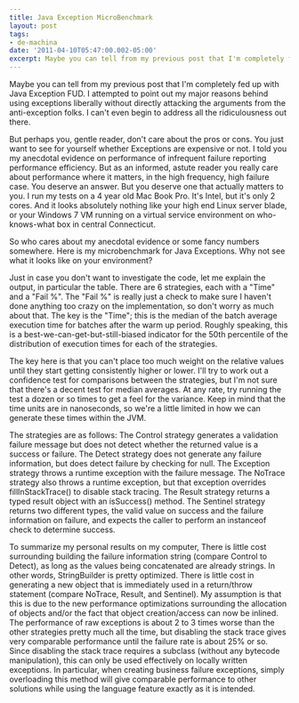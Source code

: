 ```yaml
---
title: Java Exception MicroBenchmark
layout: post
tags:
- de-machina
date: '2011-04-10T05:47:00.002-05:00'
excerpt: Maybe you can tell from my previous post that I'm completely fed up with Java Exception FUD.
---
```

Maybe you can tell from my previous post that I'm completely fed up with Java Exception FUD. I attempted to point out my major reasons behind using exceptions liberally without directly attacking the arguments from the anti-exception folks. I can't even begin to address all the ridiculousness out there.

But perhaps you, gentle reader, don't care about the pros or cons. You just want to see for yourself whether Exceptions are expensive or not. I told you my anecdotal evidence on performance of infrequent failure reporting performance efficiency. But as an informed, astute reader you really care about performance where it matters, in the high frequency, high failure case. You deserve an answer. But you deserve one that actually matters to you. I run my tests on a 4 year old Mac Book Pro. It's Intel, but it's only 2 cores. And it looks absolutely nothing like your high end Linux server blade, or your Windows 7 VM running on a virtual service environment on who-knows-what box in central Connecticut.

So who cares about my anecdotal evidence or some fancy numbers somewhere. Here is my microbenchmark for Java Exceptions. Why not see what it looks like on your environment?

Just in case you don't want to investigate the code, let me explain the output, in particular the table. There are 6 strategies, each with a "Time" and a "Fail %". The "Fail %" is really just a check to make sure I haven't done anything too crazy on the implementation, so don't worry as much about that. The key is the "Time"; this is the median of the batch average execution time for batches after the warm up period. Roughly speaking, this is a best-we-can-get-but-still-biased indicator for the 50th percentile of the distribution of execution times for each of the strategies.

The key here is that you can't place too much weight on the relative values until they start getting consistently higher or lower. I'll try to work out a confidence test for comparisons between the strategies, but I'm not sure that there's a decent test for median averages. At any rate, try running the test a dozen or so times to get a feel for the variance. Keep in mind that the time units are in nanoseconds, so we're a little limited in how we can generate these times within the JVM.

The strategies are as follows: The Control strategy generates a validation failure message but does not detect whether the returned value is a success or failure. The Detect strategy does not generate any failure information, but does detect failure by checking for null. The Exception strategy throws a runtime exception with the failure message. The NoTrace strategy also throws a runtime exception, but that exception overrides fillInStackTrace() to disable stack tracing. The Result strategy returns a typed result object with an isSuccess() method. The Sentinel strategy returns two different types, the valid value on success and the failure information on failure, and expects the caller to perform an instanceof check to determine success.

To summarize my personal results on my computer, There is little cost surrounding building the failure information string (compare Control to Detect), as long as the values being concatenated are already strings. In other words, StringBuilder is pretty optimized. There is little cost in generating a new object that is immediately used in a return/throw statement (compare NoTrace, Result, and Sentinel). My assumption is that this is due to the new performance optimizations surrounding the allocation of objects and/or the fact that object creation/access can now be inlined. The performance of raw exceptions is about 2 to 3 times worse than the other strategies pretty much all the time, but disabling the stack trace gives very comparable performance until the failure rate is about 25% or so. Since disabling the stack trace requires a subclass (without any bytecode manipulation), this can only be used effectively on locally written exceptions. In particular, when creating business failure exceptions, simply overloading this method will give comparable performance to other solutions while using the language feature exactly as it is intended.